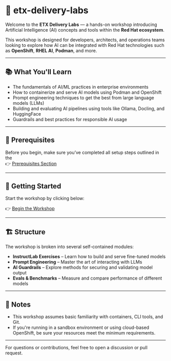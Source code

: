 # 🚀 etx-delivery-labs

Welcome to the **ETX Delivery Labs** — a hands-on workshop introducing Artificial Intelligence (AI) concepts and tools within the **Red Hat ecosystem**.

This workshop is designed for developers, architects, and operations teams looking to explore how AI can be integrated with Red Hat technologies such as **OpenShift**, **RHEL AI**, **Podman**, and more.

---

## 📚 What You'll Learn

- The fundamentals of AI/ML practices in enterprise environments
- How to containerize and serve AI models using Podman and OpenShift
- Prompt engineering techniques to get the best from large language models (LLMs)
- Building and evaluating AI pipelines using tools like Ollama, Docling, and HuggingFace
- Guardrails and best practices for responsible AI usage

---

## 🧰 Prerequisites

Before you begin, make sure you’ve completed all setup steps outlined in the  
👉 [Prerequisites Section](workshop/content/prereqs.md)

---

## 🧭 Getting Started

Start the workshop by clicking below:

👉 [Begin the Workshop](workshop/content/index.md)

---

## 🏗️ Structure

The workshop is broken into several self-contained modules:
- **InstructLab Exercises** – Learn how to build and serve fine-tuned models
- **Prompt Engineering** – Master the art of interacting with LLMs
- **AI Guardrails** – Explore methods for securing and validating model output
- **Evals & Benchmarks** – Measure and compare performance of different models

---

## 📌 Notes

- This workshop assumes basic familiarity with containers, CLI tools, and Git.
- If you're running in a sandbox environment or using cloud-based OpenShift, be sure your resources meet the minimum requirements.

---

For questions or contributions, feel free to open a discussion or pull request.
